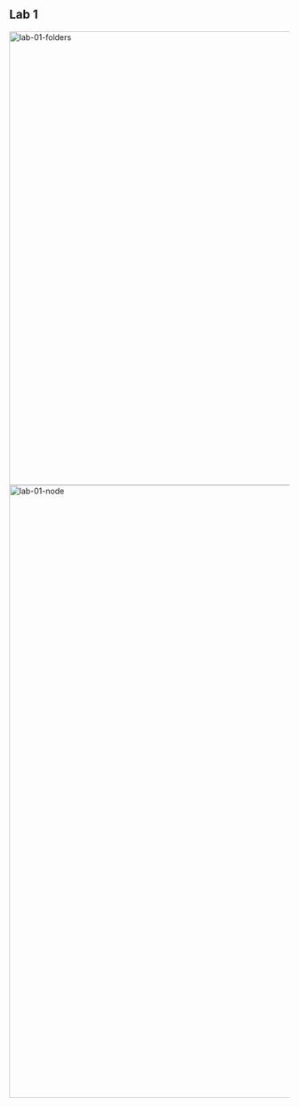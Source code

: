 ## Lab 1


<img width="815" alt="lab-01-folders" src="https://user-images.githubusercontent.com/84175061/120881183-5194e700-c584-11eb-8088-a458eb81d2e9.png">

<img width="1101" alt="lab-01-node" src="https://user-images.githubusercontent.com/84175061/120881188-53f74100-c584-11eb-96a7-b9e02d018f3c.png">


